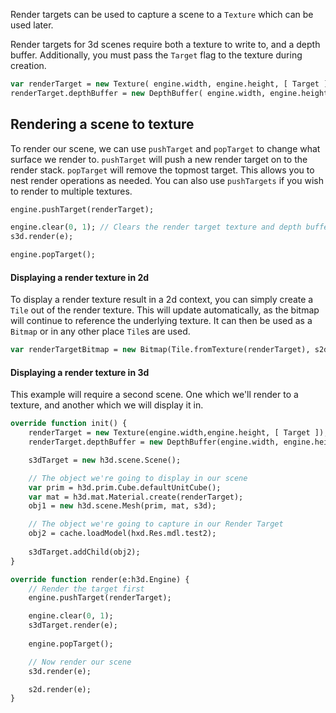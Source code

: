 
Render targets can be used to capture a scene to a `Texture` which can be used later.

Render targets for 3d scenes require both a texture to write to, and a depth buffer. Additionally, you must pass the `Target` flag to the texture during creation.

```haxe
var renderTarget = new Texture( engine.width, engine.height, [ Target ] );
renderTarget.depthBuffer = new DepthBuffer( engine.width, engine.height );
```

## Rendering a scene to texture

To render our scene, we can use `pushTarget` and `popTarget` to change what surface we render to. `pushTarget` will push a new render target on to the render stack. `popTarget` will remove the topmost target. This allows you to nest render operations as needed. You can also use `pushTargets` if you wish to render to multiple textures.

```haxe
engine.pushTarget(renderTarget);

engine.clear(0, 1); // Clears the render target texture and depth buffer
s3d.render(e);

engine.popTarget();
```

#### Displaying a render texture in 2d

To display a render texture result in a 2d context, you can simply create a `Tile` out of the render texture. This will update automatically, as the bitmap will continue to reference the underlying texture. It can then be used as a `Bitmap` or in any other place `Tile`s are used.

```haxe
var renderTargetBitmap = new Bitmap(Tile.fromTexture(renderTarget), s2d);
```

#### Displaying a render texture in 3d

This example will require a second scene. One which we'll render to a texture, and another which we will display it in.

```haxe
override function init() {
	renderTarget = new Texture(engine.width,engine.height, [ Target ]);
	renderTarget.depthBuffer = new DepthBuffer(engine.width, engine.height);

	s3dTarget = new h3d.scene.Scene();

	// The object we're going to display in our scene
	var prim = h3d.prim.Cube.defaultUnitCube();
	var mat = h3d.mat.Material.create(renderTarget);	
	obj1 = new h3d.scene.Mesh(prim, mat, s3d);

	// The object we're going to capture in our Render Target
	obj2 = cache.loadModel(hxd.Res.mdl.test2);
	
	s3dTarget.addChild(obj2);
}

override function render(e:h3d.Engine) {
	// Render the target first
	engine.pushTarget(renderTarget);

	engine.clear(0, 1);
	s3dTarget.render(e);
	
	engine.popTarget();

	// Now render our scene
	s3d.render(e);

	s2d.render(e);   
}
```